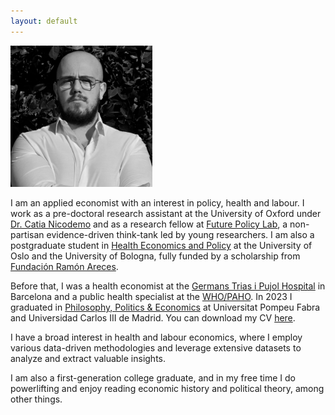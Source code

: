 ```yaml
---
layout: default
---
```


<img src="files/photo.png" style="width: 45%; height: 45%" />

I am an applied economist with an interest in policy, health and labour. I work as a pre-doctoral research assistant at the University of Oxford under [Dr. Catia Nicodemo](https://www.phc.ox.ac.uk/team/catia-nicodemo) and as a research fellow at [Future Policy Lab](https://www.futurepolicylab.com/nosotros/), a non-partisan evidence-driven think-tank led by young researchers. I am also a postgraduate student in [Health Economics and Policy](https://eu-hem.eu/) at the University of Oslo and the University of Bologna, fully funded by a scholarship from [Fundación Ramón Areces](https://www.fundacionareces.es/fundacionareces/en/).

Before that, I was a health economist at the [Germans Trias i Pujol Hospital](https://www.hospitalgermanstrias.cat/en) in Barcelona and a public health specialist at the [WHO/PAHO](https://www.paho.org/en). In 2023 I graduated in [Philosophy, Politics & Economics](https://www.upf.edu/en/web/graus/grau-filosofia-politica-i-economia) at Universitat Pompeu Fabra and Universidad Carlos III de Madrid. You can download my CV [here](files/cv.pdf).

I have a broad interest in health and labour economics, where I employ various data-driven methodologies and leverage extensive datasets to analyze and extract valuable insights.

I am also a first-generation college graduate, and in my free time I do powerlifting and enjoy reading economic history and political theory, among other things.